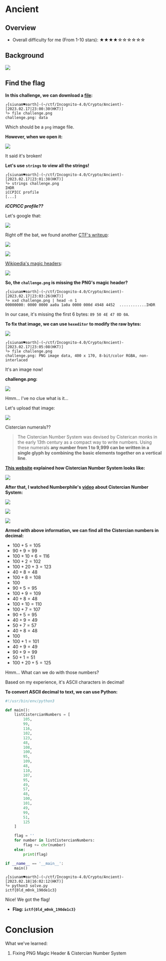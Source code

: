 # Ancient

## Overview

- Overall difficulty for me (From 1-10 stars): ★★★★☆☆☆☆☆☆

## Background

![](https://github.com/siunam321/CTF-Writeups/blob/main/Incognito-4.0/images/Pasted%20image%2020230217230017.png)

## Find the flag

**In this challenge, we can download a [file](https://github.com/siunam321/CTF-Writeups/blob/main/Incognito-4.0/crypto/Ancient/challenge.png):**
```shell
┌[siunam♥earth]-(~/ctf/Incognito-4.0/Crypto/Ancient)-[2023.02.17|23:00:30(HKT)]
└> file challenge.png   
challenge.png: data
```

Which should be a `png` image file.

**However, when we open it:**

![](https://github.com/siunam321/CTF-Writeups/blob/main/Incognito-4.0/images/Pasted%20image%2020230217230105.png)

It said it's broken!

**Let's use `strings` to view all the strings!**
```shell
┌[siunam♥earth]-(~/ctf/Incognito-4.0/Crypto/Ancient)-[2023.02.17|23:01:38(HKT)]
└> strings challenge.png
IHDR
iCCPICC profile
[...]
```

***iCCPICC profile??***

Let's google that:

![](https://github.com/siunam321/CTF-Writeups/blob/main/Incognito-4.0/images/Pasted%20image%2020230217230227.png)

Right off the bat, we found another [CTF's writeup](https://github.com/UConnSec/CyberSEED-2016-Writeups/blob/master/Missing%20Flag%20%231.md):

![](https://github.com/siunam321/CTF-Writeups/blob/main/Incognito-4.0/images/Pasted%20image%2020230217230259.png)

![](https://github.com/siunam321/CTF-Writeups/blob/main/Incognito-4.0/images/Pasted%20image%2020230217230313.png)

[Wikipedia's magic headers](https://en.wikipedia.org/wiki/List_of_file_signatures):

![](https://github.com/siunam321/CTF-Writeups/blob/main/Incognito-4.0/images/Pasted%20image%2020230217230557.png)

**So, the `challenge.png` is missing the PNG's magic header?**
```shell
┌[siunam♥earth]-(~/ctf/Incognito-4.0/Crypto/Ancient)-[2023.02.17|23:03:26(HKT)]
└> xxd challenge.png | head -n 1 
00000000: 0000 0000 aa0a 1a0a 0000 000d 4948 4452  ............IHDR
```

In our case, it's missing the first 6 bytes: `89 50 4E 47 0D 0A`.

**To fix that image, we can use `hexeditor` to modify the raw bytes:**

![](https://github.com/siunam321/CTF-Writeups/blob/main/Incognito-4.0/images/Pasted%20image%2020230217230708.png)

```shell
┌[siunam♥earth]-(~/ctf/Incognito-4.0/Crypto/Ancient)-[2023.02.17|23:05:08(HKT)]
└> file challenge.png
challenge.png: PNG image data, 400 x 170, 8-bit/color RGBA, non-interlaced
```

It's an image now!

**challenge.png:**

![](https://github.com/siunam321/CTF-Writeups/blob/main/Incognito-4.0/images/Pasted%20image%2020230217230730.png)

Hmm... I've no clue what is it...

Let's upload that image:

![](https://github.com/siunam321/CTF-Writeups/blob/main/Incognito-4.0/images/Pasted%20image%2020230218153702.png)

Cistercian numerals??

> The Cistercian Number System was devised by Cisterican monks in the early 13th century as a compact way to write numbers. Using these numerals **any number from 1 to 9,999 can be written in a single glyph by combining the basic elements together on a vertical line**.

**[This website](https://omniglot.com/language/numbers/cistercian-numbers.htm) explained how Cistercian Number System looks like:**

![](https://github.com/siunam321/CTF-Writeups/blob/main/Incognito-4.0/images/Pasted%20image%2020230218153814.png)

**After that, I watched Numberphile's [video](https://www.youtube.com/watch?v=9p55Qgt7Ciw) about Cistercian Number System:**

![](https://github.com/siunam321/CTF-Writeups/blob/main/Incognito-4.0/images/Pasted%20image%2020230218154855.png)

![](https://github.com/siunam321/CTF-Writeups/blob/main/Incognito-4.0/images/Pasted%20image%2020230218155043.png)

![](https://github.com/siunam321/CTF-Writeups/blob/main/Incognito-4.0/images/Pasted%20image%2020230218154915.png)

**Armed with above information, we can find all the Cistercian numbers in decimal:**

- $100 + 5 = 105$
- $90 + 9 = 99$
- $100 + 10 + 6 = 116$
- $100 + 2 = 102$
- $100 + 20 + 3 = 123$
- $40 + 8 = 48$
- $100 + 8 = 108$
- $100$
- $90 + 5 = 95$
- $100 + 9 = 109$
- $40 + 8 = 48$
- $100 + 10 = 110$
- $100 + 7 = 107$
- $90 + 5 = 95$
- $40 + 9 =49$
- $50 + 7 = 57$
- $40 + 8 = 48$
- $100$
- $100 + 1 = 101$
- $40 + 9 = 49$
- $90 + 9 = 99$
- $50 + 1 = 51$
- $100 + 20 + 5 = 125$

Hmm... What can we do with those numbers?

Based on my experience, it's ASCII characters in decimal!

**To convert ASCII decimal to text, we can use Python:**
```py
#!/usr/bin/env/python3

def main():
    listCistercianNumbers = [
        105,
        99,
        116,
        102,
        123,
        48,
        108,
        100,
        95,
        109,
        48,
        110,
        107,
        95,
        49,
        57,
        48,
        100,
        101,
        49,
        99,
        51,
        125
    ]

    flag = ''
    for number in listCistercianNumbers:
        flag += chr(number)
    else:
        print(flag)

if __name__ == '__main__':
    main()
```

```shell
┌[siunam♥earth]-(~/ctf/Incognito-4.0/Crypto/Ancient)-[2023.02.18|16:02:12(HKT)]
└> python3 solve.py
ictf{0ld_m0nk_190de1c3}
```

Nice! We got the flag!

- **Flag: `ictf{0ld_m0nk_190de1c3}`**

# Conclusion

What we've learned:

1. Fixing PNG Magic Header & Cistercian Number System